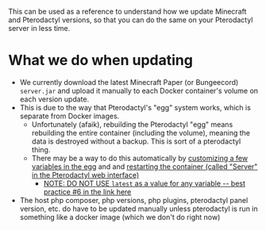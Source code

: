 This can be used as a reference to understand how we update Minecraft and Pterodactyl versions,
so that you can do the same on your Pterodactyl server in less time.

# What we do when updating

- We currently download the latest Minecraft Paper (or Bungeecord) `server.jar` and upload it manually to each Docker container's volume on each version update.
- This is due to the way that Pterodactyl's "egg" system works, which is separate from Docker images.
    - Unfortunately (afaik), rebuilding the Pterodactyl "egg" means rebuilding the entire container (including the volume), meaning the data is destroyed without a backup. This is sort of a pterodactyl thing.
    - There may be a way to do this automatically by [customizing a few variables in the egg](https://pterodactyl.io/community/config/eggs/creating_a_custom_egg.html#egg-variables) and and [restarting the container (called "Server" in the Pterodactyl web interface)](https://github.com/pterodactyl/panel/issues/1637#issuecomment-510989515)
         - [NOTE: DO NOT USE `latest` as a value for any variable -- best practice #6 in the link here](https://developers.redhat.com/blog/2016/02/24/10-things-to-avoid-in-docker-containers)
- The host php composer, php versions, php plugins, pterodactyl panel version, etc. do have to be updated manually unless pterodactyl is run in something like a docker image (which we don't do right now)
